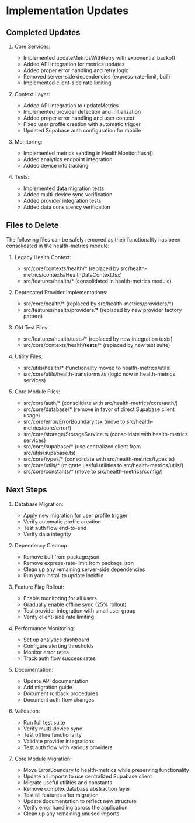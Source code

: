 # Implementation Updates

## Completed Updates
1. Core Services:
   - Implemented updateMetricsWithRetry with exponential backoff
   - Added API integration for metrics updates
   - Added proper error handling and retry logic
   - Removed server-side dependencies (express-rate-limit, bull)
   - Implemented client-side rate limiting

2. Context Layer:
   - Added API integration to updateMetrics
   - Implemented provider detection and initialization
   - Added proper error handling and user context
   - Fixed user profile creation with automatic trigger
   - Updated Supabase auth configuration for mobile

3. Monitoring:
   - Implemented metrics sending in HealthMonitor.flush()
   - Added analytics endpoint integration
   - Added device info tracking

4. Tests:
   - Implemented data migration tests
   - Added multi-device sync verification
   - Added provider integration tests
   - Added data consistency verification

## Files to Delete
The following files can be safely removed as their functionality has been consolidated in the health-metrics module:

1. Legacy Health Context:
   - src/core/contexts/health/* (replaced by src/health-metrics/contexts/HealthDataContext.tsx)
   - src/features/health/* (consolidated in health-metrics module)

2. Deprecated Provider Implementations:
   - src/core/health/* (replaced by src/health-metrics/providers/*)
   - src/features/health/providers/* (replaced by new provider factory pattern)

3. Old Test Files:
   - src/features/health/tests/* (replaced by new integration tests)
   - src/core/contexts/health/__tests__/* (replaced by new test suite)

4. Utility Files:
   - src/utils/health/* (functionality moved to health-metrics/utils)
   - src/core/utils/health-transforms.ts (logic now in health-metrics services)

5. Core Module Files:
   - src/core/auth/* (consolidate with src/health-metrics/core/auth/)
   - src/core/database/* (remove in favor of direct Supabase client usage)
   - src/core/error/ErrorBoundary.tsx (move to src/health-metrics/core/error/)
   - src/core/storage/StorageService.ts (consolidate with health-metrics services)
   - src/core/supabase/* (use centralized client from src/utils/supabase.ts)
   - src/core/types/* (consolidate with src/health-metrics/types.ts)
   - src/core/utils/* (migrate useful utilities to src/health-metrics/utils/)
   - src/core/constants/* (move to src/health-metrics/config/)

## Next Steps
1. Database Migration:
   - Apply new migration for user profile trigger
   - Verify automatic profile creation
   - Test auth flow end-to-end
   - Verify data integrity

2. Dependency Cleanup:
   - Remove bull from package.json
   - Remove express-rate-limit from package.json
   - Clean up any remaining server-side dependencies
   - Run yarn install to update lockfile

3. Feature Flag Rollout:
   - Enable monitoring for all users
   - Gradually enable offline sync (25% rollout)
   - Test provider integration with small user group
   - Verify client-side rate limiting

4. Performance Monitoring:
   - Set up analytics dashboard
   - Configure alerting thresholds
   - Monitor error rates
   - Track auth flow success rates

5. Documentation:
   - Update API documentation
   - Add migration guide
   - Document rollback procedures
   - Document auth flow changes

6. Validation:
   - Run full test suite
   - Verify multi-device sync
   - Test offline functionality
   - Validate provider integrations
   - Test auth flow with various providers

7. Core Module Migration:
   - Move ErrorBoundary to health-metrics while preserving functionality
   - Update all imports to use centralized Supabase client
   - Migrate useful utilities and constants
   - Remove complex database abstraction layer
   - Test all features after migration
   - Update documentation to reflect new structure
   - Verify error handling across the application
   - Clean up any remaining unused imports